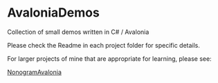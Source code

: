 # AvaloniaDemos
Collection of small demos written in C# / Avalonia

Please check the Readme in each project folder for specific details.

For larger projects of mine that are appropriate for learning, please see:

[NonogramAvalonia](https://github.com/stevemonaco/NonogramAvalonia)
